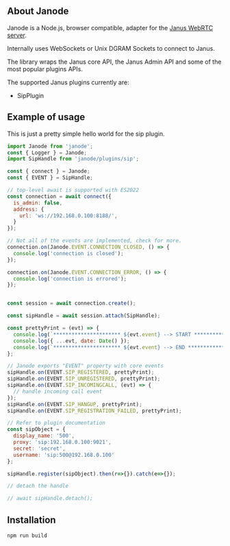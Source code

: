 ## About Janode

Janode is a Node.js, browser compatible, adapter for the [Janus WebRTC server](https://github.com/meetecho/janus-gateway).

Internally uses WebSockets or Unix DGRAM Sockets to connect to Janus.

The library wraps the Janus core API, the Janus Admin API and some of the most popular plugins APIs.

The supported Janus plugins currently are:

- SipPlugin

## Example of usage

This is just a pretty simple hello world for the sip plugin.


```js
import Janode from 'janode';
const { Logger } = Janode;
import SipHandle from 'janode/plugins/sip';

const { connect } = Janode;
const { EVENT } = SipHandle;

// top-level await is supported with ES2022
const connection = await connect({
  is_admin: false,
  address: {
    url: 'ws://192.168.0.100:8188/',
  }
});

// Not all of the events are implemented, check for more.
connection.on(Janode.EVENT.CONNECTION_CLOSED, () => {
  console.log('connection is closed');
});

connection.on(Janode.EVENT.CONNECTION_ERROR, () => {
  console.log('connection is errored');
});


const session = await connection.create();

const sipHandle = await session.attach(SipHandle);

const prettyPrint = (evt) => {
  console.log(`********************** ${evt.event} --> START **********************`);
  console.log({ ...evt, date: Date() });
  console.log(`********************** ${evt.event} --> END **********************`);
};

// Janode exports "EVENT" property with core events
sipHandle.on(EVENT.SIP_REGISTERED, prettyPrint);
sipHandle.on(EVENT.SIP_UNREGISTERED, prettyPrint);
sipHandle.on(EVENT.SIP_INCOMINGCALL, (evt) => {
  // handle incoming call event
});
sipHandle.on(EVENT.SIP_HANGUP, prettyPrint);
sipHandle.on(EVENT.SIP_REGISTRATION_FAILED, prettyPrint);

// Refer to plugin documentation
const sipObject = {
  display_name: '500',
  proxy: 'sip:192.168.0.100:9021',
  secret: 'secret',
  username: 'sip:500@192.168.0.100'
};

sipHandle.register(sipObject).then(r=>{}).catch(e=>{});

// detach the handle

// await sipHandle.detach();
```

## Installation

```bash
npm run build
```
